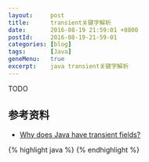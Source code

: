 ```yaml
---
layout:     post
title:      transient关键字解析
date:       2016-08-19 21:59:01 +0800
postId:     2016-08-19-21-59-01
categories: [blog]
tags:       [Java]
geneMenu:   true
excerpt:    java transient关键字解析
---
```


TODO

## 参考资料

* [Why does Java have transient fields?](http://stackoverflow.com/questions/910374/why-does-java-have-transient-fields)

{% highlight java %}
{% endhighlight %}
